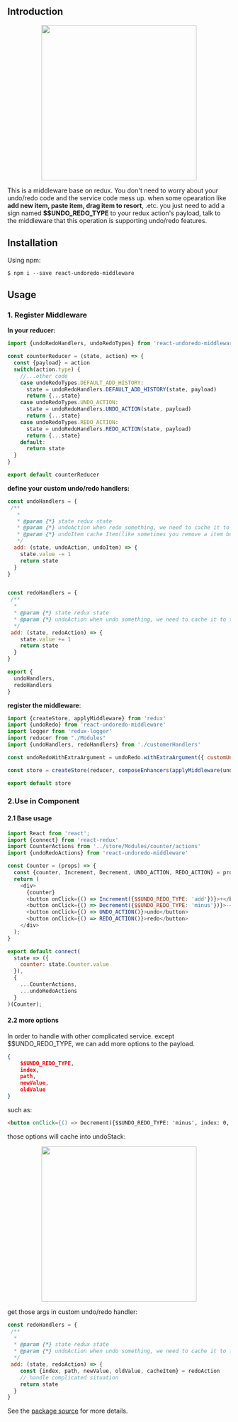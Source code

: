 ## Introduction

<div align=center><img width="350" src="https://user-images.githubusercontent.com/45328460/174484654-a68dfad7-f895-4882-b9aa-cbb4a4972693.gif"/></div>

This is a middleware base on redux. You don't need to worry about your undo/redo code and the service code mess up. when some opearation like **add new item, paste item, drag item to resort**, .etc. you just need to add a sign named **$$UNDO_REDO_TYPE** to your redux action's payload, talk to the middleware that this operation is supporting undo/redo features.

## Installation

Using npm:

```
$ npm i --save react-undoredo-middleware
```

## Usage

### 1. Register Middleware

**In your reducer:**

```js
import {undoRedoHandlers, undoRedoTypes} from 'react-undoredo-middleware'

const counterReducer = (state, action) => {
  const {payload} = action
  switch(action.type) {
	//...other code
	case undoRedoTypes.DEFAULT_ADD_HISTORY:
	  state = undoRedoHandlers.DEFAULT_ADD_HISTORY(state, payload)
      return {...state}
    case undoRedoTypes.UNDO_ACTION:
      state = undoRedoHandlers.UNDO_ACTION(state, payload)
      return {...state}
    case undoRedoTypes.REDO_ACTION:
      state = undoRedoHandlers.REDO_ACTION(state, payload)
      return {...state}
    default:
      return state
  }
}

export default counterReducer
```

**define your custom undo/redo handlers:**

```js
const undoHandlers = {
 /**
   * 
   * @param {*} state redux state 
   * @param {*} undoAction when redo something, we need to cache it to the undoAction
   * @param {*} undoItem cache Item(like sometimes you remove a item but may recover it in the future)
   */
  add: (state, undoAction, undoItem) => {
    state.value -= 1
	return state
  }
}


const redoHandlers = {
 /**
  * 
  * @param {*} state redux state 
  * @param {*} undoAction when undo something, we need to cache it to the redoAction
  */
 add: (state, redoAction) => {
    state.value += 1
	return state
  }
}

export {
  undoHandlers,
  redoHandlers
}
```

**register the middleware**:

```js
import {createStore, applyMiddleware} from 'redux'
import {undoRedo} from 'react-undoredo-middleware'
import logger from 'redux-logger'
import reducer from "./Modules"
import {undoHandlers, redoHandlers} from './customerHandlers'

const undoRedoWithExtraArgument = undoRedo.withExtraArgument({ customUndoHandlers: undoHandlers, customRedoHandlers: redoHandlers })

const store = createStore(reducer, composeEnhancers(applyMiddleware(undoRedoWithExtraArgument, logger)))

export default store
```

### 2.Use in Component

#### 2.1 Base usage

```js
import React from 'react';
import {connect} from 'react-redux'
import CounterActions from '../store/Modules/counter/actions'
import {undoRedoActions} from 'react-undoredo-middleware'

const Counter = (props) => {
  const {counter, Increment, Decrement, UNDO_ACTION, REDO_ACTION} = props
  return (
    <div>
      {counter}
      <button onClick={() => Increment({$$UNDO_REDO_TYPE: 'add'})}>+</button>
      <button onClick={() => Decrement({$$UNDO_REDO_TYPE: 'minus'})}>-</button><br/>
      <button onClick={() => UNDO_ACTION()}>undo</button>
      <button onClick={() => REDO_ACTION()}>redo</button>
    </div>
  );
}

export default connect(
  state => ({
    counter: state.Counter.value
  }),
  {
    ...CounterActions,
    ...undoRedoActions
  }
)(Counter);

```

#### 2.2 more options

In order to handle with other complicated service. except $$UNDO_REDO_TYPE, we can add more options to the payload. 

```json
{
	$$UNDO_REDO_TYPE,
	index, 
	path, 
	newValue, 
	oldValue
}
```

such as:

```html
<button onClick={() => Decrement({$$UNDO_REDO_TYPE: 'minus', index: 0, path: [], newValue: 0, oldValue: -1})}>-</button><br/>
```

those options will cache into undoStack:

<div align=center><img width="350" src="[https://user-images.githubusercontent.com/45328460/174484654-a68dfad7-f895-4882-b9aa-cbb4a4972693.gif](https://user-images.githubusercontent.com/45328460/174487756-444b14ef-5e53-4983-a006-7298383cbc1f.png)"/></div>

get those args in custom undo/redo handler:

```js
const redoHandlers = {
 /**
  * 
  * @param {*} state redux state 
  * @param {*} undoAction when undo something, we need to cache it to the redoAction
  */
 add: (state, redoAction) => {
 	const {index, path, newValue, oldValue, cacheItem} = redoAction
	// handle complicated situation
	return state
  }
}
```

See the [package source](https://github.com/1347575247/react-undoredo-middleware) for more details.
